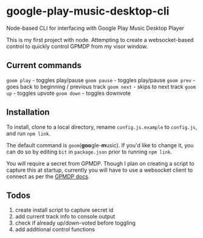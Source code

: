 # google-play-music-desktop-cli
Node-based CLI for interfacing with Google Play Music Desktop Player

This is my first project with node. Attempting to create a websocket-based control to quickly control GPMDP from my visor window.

## Current commands
`goom play` - toggles play/pause
`goom pause` - toggles play/pause
`goom prev` - goes back to beginning / previous track
`goom next` - skips to next track
`goom up` - toggles upvote
`goom down` - toggles downvote

## Installation
To install, clone to a local directory, rename `config.js.example` to `config.js`, and run `npm link`.

The default command is `goom`(**goo**gle-**m**usic). If you'd like to change it, you can do so by editing `bit` in `package.json` prior to running `npm link`. 

You will require a secret from GPMDP. Though I plan on creating a script to capture this at startup, currently you will have to use a websocket client to connect as per the [GPMDP docs](https://github.com/MarshallOfSound/Google-Play-Music-Desktop-Player-UNOFFICIAL-/blob/master/docs/PlaybackAPI_WebSocket.md).

## Todos
1. create install script to capture secret id
2. add current track info to console output
3. check if already up/down-voted before toggling
4. add additional control functions

